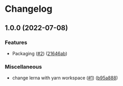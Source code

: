 # Changelog

## 1.0.0 (2022-07-08)


### Features

* Packaging ([#2](https://github.com/ChainSafe/mina-signer-wasm/issues/2)) ([21646ab](https://github.com/ChainSafe/mina-signer-wasm/commit/21646abb263fd130d0b1d0bf423a0597d1d67019))


### Miscellaneous

* change lerna with yarn workspace ([#1](https://github.com/ChainSafe/mina-signer-wasm/issues/1)) ([b95a888](https://github.com/ChainSafe/mina-signer-wasm/commit/b95a888f2c9e5a0290cea9f73efc5be35c1a53f2))
